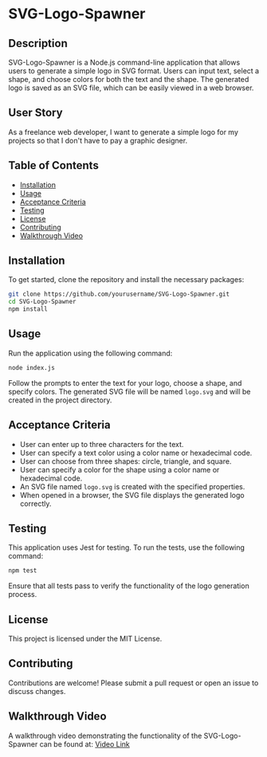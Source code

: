 # SVG-Logo-Spawner

## Description

SVG-Logo-Spawner is a Node.js command-line application that allows users to generate a simple logo in SVG format. Users can input text, select a shape, and choose colors for both the text and the shape. The generated logo is saved as an SVG file, which can be easily viewed in a web browser.

## User Story

As a freelance web developer, I want to generate a simple logo for my projects so that I don't have to pay a graphic designer.

## Table of Contents

- [Installation](#installation)
- [Usage](#usage)
- [Acceptance Criteria](#acceptance-criteria)
- [Testing](#testing)
- [License](#license)
- [Contributing](#contributing)
- [Walkthrough Video](#walkthrough-video)

## Installation

To get started, clone the repository and install the necessary packages:

```bash
git clone https://github.com/yourusername/SVG-Logo-Spawner.git
cd SVG-Logo-Spawner
npm install
```

## Usage

Run the application using the following command:

```bash
node index.js
```

Follow the prompts to enter the text for your logo, choose a shape, and specify colors. The generated SVG file will be named `logo.svg` and will be created in the project directory.

## Acceptance Criteria

- User can enter up to three characters for the text.
- User can specify a text color using a color name or hexadecimal code.
- User can choose from three shapes: circle, triangle, and square.
- User can specify a color for the shape using a color name or hexadecimal code.
- An SVG file named `logo.svg` is created with the specified properties.
- When opened in a browser, the SVG file displays the generated logo correctly.

## Testing

This application uses Jest for testing. To run the tests, use the following command:

```bash
npm test
```

Ensure that all tests pass to verify the functionality of the logo generation process.

## License

This project is licensed under the MIT License.

## Contributing

Contributions are welcome! Please submit a pull request or open an issue to discuss changes.

## Walkthrough Video

A walkthrough video demonstrating the functionality of the SVG-Logo-Spawner can be found at: [Video Link](your-video-link-here)
